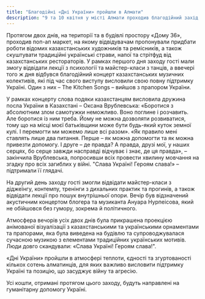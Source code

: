 ```yaml
---
title: "Благодійні «Дні України» пройшли в Алмати"
description: "9 та 10 квітня у місті Алмати проходив благодійний захід  «Дні України», організований заради підтримки українського народу під час війни."
---
```


Протягом двох днів, на території та в будівлі простору «Дому 36», проходив поп-ап маркет, на якому відвідувачам пропонували придбати роботи відомих казахстанських художників та ремісників, а також скуштувати традиційні українські страви, напої та стрітфуд від казахстанських рестораторів.
У рамках першого дня заходу гості мали змогу відвідати лекції з психології та майстер-класи з танців, а ввечері того ж дня відбувся благодійний концерт казахстанських музичних колективів, які під час свого виступу висловили свою повну підтримку Україні. Один з них – The Kitchen Songs – вийшов з прапором України.

У рамках концерту слова подяки казахстанцям висловила дружина посла України в Казахстані – Оксана Врублевська: «Боротися з абсолютним злом самотужки неможливо. Воно поглине і розчавить. Але боротися із ним треба. Йому не можна дозволяти розвиватися, тому що на місці моєї батьківщини може бути будь-який куток земної кулі. І перемогти ми можемо лише всі разом». «Як правило мені ставлять лише два питання. Перше – як можна допомогти та як можна привезти допомогу. І друге – де правда? А правда, друзі мої, у наших серцях, бо серце завжди насправді відчуває і знає, де ця правда», – закінчила Врублевська, попросивши всіх провести хвилину мовчання на згадку про всіх загиблих у війні. "Слава Україні! Героям слава!» – підтримали її глядачі.

На другий день заходу гості змогли відвідати майстер-класи з діджеїнгу, контемпу, тренінги з дихальних практик та прогинів, а також відвідати лекції про пошук внутрішньої опори. Вечір був відзначений акустичним концертом блогера та музиканта Ануара Нурпеісова, який не обійшовся без гумору, зокрема й політичного.

Атмосфера вечорів усіх двох днів була прикрашена проекцією анімованої візуалізації з казахстанськими та українськими орнаментами та прапорами, яка була виведена на будівлю та супроводжувалася сучасною музикою з елементами традиційних українських мотивів. Люди довго скандували: «Слава Україні! Героям слава!".

«Дні України» пройшли в атмосфері теплоти, єдності та згуртованості кількох сотень алматинців, для яких важливо висловити підтримку Україні та позицію, що засуджує війну та агресію.

Усі кошти, отримані протягом цього заходу, будуть направлені на гуманітарну допомогу Україні.
